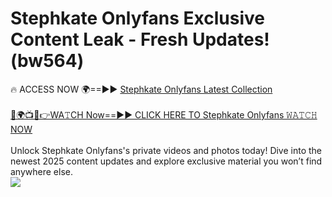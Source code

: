 # Stephkate Onlyfans Exclusive Content Leak - Fresh Updates! (bw564)

🔥 ACCESS NOW 🌍==►► <a href="https://tinyurl.com/kvy9nzfs" rel="nofollow">Stephkate Onlyfans Latest Collection</a>
<br><br>
[🔴🌍📺📱👉WA𝚃CH Now==►► CLICK HERE TO Stephkate Onlyfans 𝚆𝙰𝚃𝙲𝙷 NOW](https://tinyurl.com/kvy9nzfs)
<br><br>
Unlock Stephkate Onlyfans's private videos and photos today! Dive into the newest 2025 content updates and explore exclusive material you won’t find anywhere else.
<br>
<a href="https://tinyurl.com/kvy9nzfs" rel="nofollow" data-target="animated-image.originalLink"><img src="https://camo.githubusercontent.com/8a4f000d20f83aca3bf7ec5f350d767afa0574a8a352519fd8cfa583a6f93a33/68747470733a2f2f692e696d6775722e636f6d2f644a486b345a712e676966" data-canonical-src="https://i.imgur.com/dJHk4Zq.gif" style="max-width: 100%; display: inline-block;" data-target="animated-image.originalImage"></a>
<br>
